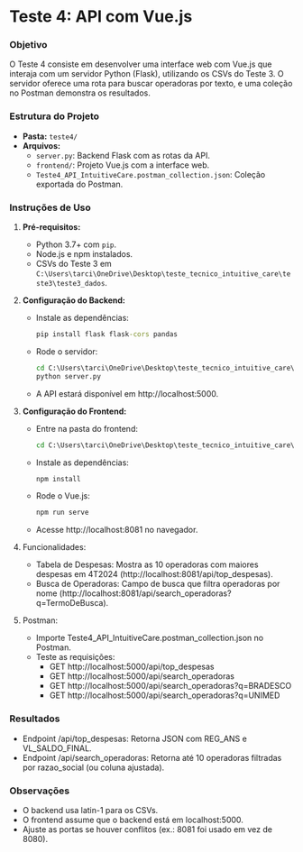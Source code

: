 # Teste 4: API com Vue.js

### Objetivo
O Teste 4 consiste em desenvolver uma interface web com Vue.js que interaja com um servidor Python (Flask), utilizando os CSVs do Teste 3. O servidor oferece uma rota para buscar operadoras por texto, e uma coleção no Postman demonstra os resultados.

### Estrutura do Projeto
- **Pasta:** `teste4/`
- **Arquivos:**
  - `server.py`: Backend Flask com as rotas da API.
  - `frontend/`: Projeto Vue.js com a interface web.
  - `Teste4_API_IntuitiveCare.postman_collection.json`: Coleção exportada do Postman.

### Instruções de Uso
1. **Pré-requisitos:**
   - Python 3.7+ com `pip`.
   - Node.js e npm instalados.
   - CSVs do Teste 3 em `C:\Users\tarci\OneDrive\Desktop\teste_tecnico_intuitive_care\teste3\teste3_dados`.

2. **Configuração do Backend:**
   - Instale as dependências:
     ```cmd
     pip install flask flask-cors pandas

   - Rode o servidor:
     ```cmd
     cd C:\Users\tarci\OneDrive\Desktop\teste_tecnico_intuitive_care\teste4
     python server.py
   - A API estará disponível em http://localhost:5000.
     
3. **Configuração do Frontend:**
   - Entre na pasta do frontend:
     ```cmd
     cd C:\Users\tarci\OneDrive\Desktop\teste_tecnico_intuitive_care\teste4\frontend]
     
   - Instale as dependências:
     ```cmd
     npm install

   - Rode o Vue.js:
     ```cmd
     npm run serve
   - Acesse http://localhost:8081 no navegador.

4. Funcionalidades:
   - Tabela de Despesas: Mostra as 10 operadoras com maiores despesas em 4T2024 (http://localhost:8081/api/top_despesas).
   - Busca de Operadoras: Campo de busca que filtra operadoras por nome (http://localhost:8081/api/search_operadoras?q=TermoDeBusca).

5. Postman:
   - Importe Teste4_API_IntuitiveCare.postman_collection.json no Postman.
   - Teste as requisições:
     - GET http://localhost:5000/api/top_despesas
     - GET http://localhost:5000/api/search_operadoras
     - GET http://localhost:5000/api/search_operadoras?q=BRADESCO
     - GET http://localhost:5000/api/search_operadoras?q=UNIMED
    
### Resultados
- Endpoint /api/top_despesas: Retorna JSON com REG_ANS e VL_SALDO_FINAL.
- Endpoint /api/search_operadoras: Retorna até 10 operadoras filtradas por razao_social (ou coluna ajustada).

### Observações
- O backend usa latin-1 para os CSVs.
- O frontend assume que o backend está em localhost:5000.
- Ajuste as portas se houver conflitos (ex.: 8081 foi usado em vez de 8080).


